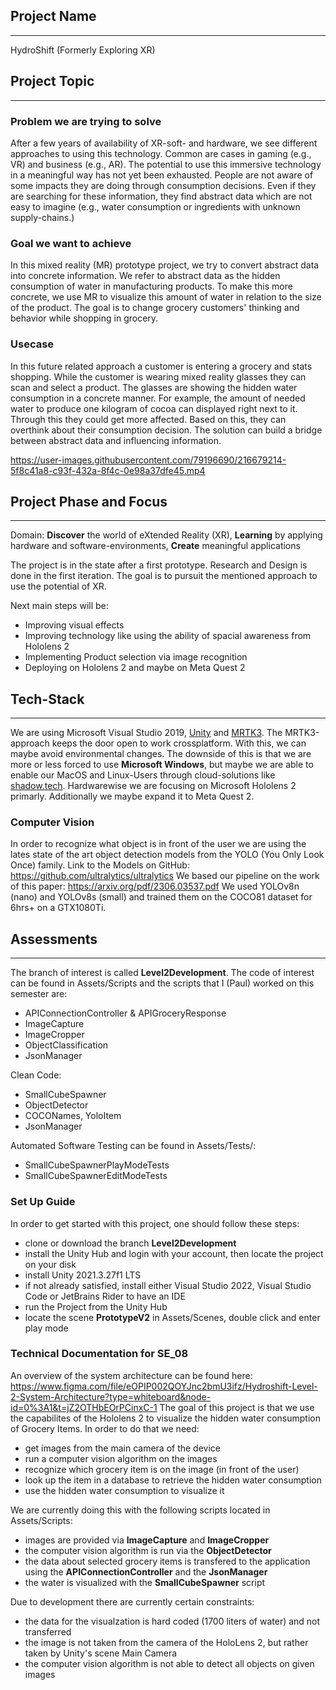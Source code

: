 ## Project Name

---

HydroShift (Formerly Exploring XR)


## Project Topic

---

### Problem we are trying to solve
After a few years of availability of XR-soft- and hardware, we see different approaches to using this technology. Common are cases in gaming (e.g., VR) and business (e.g., AR). The potential to use this immersive technology in a meaningful way has not yet been exhausted.
People are not aware of some impacts they are doing through consumption decisions. Even if they are searching for these information, they find abstract data which are not easy to imagine (e.g., water consumption or ingredients with unknown supply-chains.)

### Goal we want to achieve
In this mixed reality (MR) prototype project, we try to convert abstract data into concrete information. We refer to abstract data as the hidden consumption of water in manufacturing products. To make this more concrete, we use MR to visualize this amount of water in relation to the size of the product. The goal is to change grocery customers' thinking and behavior while shopping in grocery.


### Usecase
In this future related approach a customer is entering a grocery and stats shopping. While the customer is wearing  mixed reality glasses they can scan and select a product. The glasses are showing the hidden water consumption in a concrete manner. For example, the amount of needed water to produce one kilogram of cocoa can displayed right next to it. Through this they could get more affected. Based on this, they can overthink about their consumption decision. The solution can build a bridge between abstract data and influencing information. 

https://user-images.githubusercontent.com/79196690/216679214-5f8c41a8-c93f-432a-8f4c-0e98a37dfe45.mp4


## Project Phase and Focus

---
Domain: **Discover** the world of eXtended Reality (XR), **Learning** by applying hardware and software-environments, **Create** meaningful applications

The project is in the state after a first prototype. Research and Design is done in the first iteration. The goal is to pursuit the mentioned approach to use the potential of XR.

Next main steps will be:
- Improving visual effects
- Improving technology like using the ability of spacial awareness from Hololens 2
- Implementing Product selection via image recognition
- Deploying on Hololens 2 and maybe on Meta Quest 2

## Tech-Stack

---

We are using Microsoft Visual Studio 2019, [Unity](https://unity.com/) and [MRTK3](https://docs.microsoft.com/en-us/windows/mixed-reality/mrtk-unity/mrtk3-overview/).
The MRTK3-approach keeps the door open to work crossplatform. With this, we can maybe avoid environmental changes. The downside of this is that we are more or less forced to use **Microsoft Windows**, but maybe we are able to enable our MacOS and Linux-Users through cloud-solutions like [shadow.tech](shadow.tech).
Hardwarewise we are focusing on Microsoft Hololens 2 primarly. Additionally we maybe expand it to Meta Quest 2.

### Computer Vision
In order to recognize what object is in front of the user we are using the lates state of the art object detection models from the YOLO (You Only Look Once) family.
Link to the Models on GitHub: https://github.com/ultralytics/ultralytics
We based our pipeline on the work of this paper: https://arxiv.org/pdf/2306.03537.pdf
We used YOLOv8n (nano) and YOLOv8s (small) and trained them on the COCO81 dataset for 6hrs+ on a GTX1080Ti.


## Assessments

---

The branch of interest is called **Level2Development**. 
The code of interest can be found in Assets/Scripts and the scripts that I (Paul) worked on this semester are:
- APIConnectionController & APIGroceryResponse
- ImageCapture
- ImageCropper
- ObjectClassification
- JsonManager

Clean Code:
- SmallCubeSpawner
- ObjectDetector
- COCONames, YoloItem
- JsonManager

Automated Software Testing can be found in Assets/Tests/:
- SmallCubeSpawnerPlayModeTests
- SmallCubeSpawnerEditModeTests
  
### Set Up Guide
In order to get started with this project, one should follow these steps:
- clone or download the branch **Level2Development**
- install the Unity Hub and login with your account, then locate the project on your disk
- install Unity 2021.3.27f1 LTS
- if not already satisfied, install either Visual Studio 2022, Visual Studio Code or JetBrains Rider to have an IDE
- run the Project from the Unity Hub
- locate the scene **PrototypeV2** in Assets/Scenes, double click and enter play mode

### Technical Documentation for SE_08
An overview of the system architecture can be found here: https://www.figma.com/file/eOPIP002QOYJnc2bmU3ifz/Hydroshift-Level-2-System-Architecture?type=whiteboard&node-id=0%3A1&t=jZ2OTHbEOrPCinxC-1
The goal of this project is that we use the capabilites of the Hololens 2 to visualize the hidden water consumption of Grocery Items. 
In order to do that we need:
- get images from the main camera of the device
- run a computer vision algorithm on the images
- recognize which grocery item is on the image (in front of the user)
- look up the item in a database to retrieve the hidden water consumption
- use the hidden water consumption to visualize it

We are currently doing this with the following scripts located in Assets/Scripts:
- images are provided via **ImageCapture** and **ImageCropper**
- the computer vision algorithm is run via the **ObjectDetector**
- the data about selected grocery items is transfered to the application using the **APIConnectionController** and the **JsonManager**
- the water is visualized with the **SmallCubeSpawner** script

Due to development there are currently certain constraints:
- the data for the visualzation is hard coded (1700 liters of water) and not transferred
- the image is not taken from the camera of the HoloLens 2, but rather taken by Unity's scene Main Camera
- the computer vision algorithm is not able to detect all objects on given images
  
